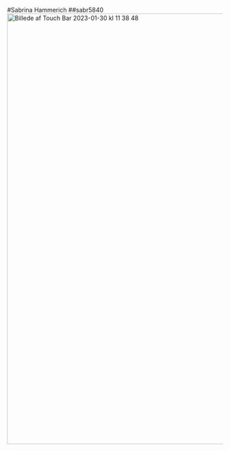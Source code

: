 #Sabrina Hammerich
##sabr5840
<img width="1004" alt="Billede af Touch Bar 2023-01-30 kl  11 38 48" src="https://user-images.githubusercontent.com/113180288/215454458-d83a8fe4-8615-4556-b7a5-15f7eb561351.png">
